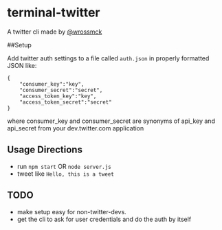 terminal-twitter
===========

A twitter cli made by [@wrossmck](http://twitter.com/wrossmck)

##Setup

Add twitter auth settings to a file called `auth.json` in properly formatted JSON like:
```
{
	"consumer_key":"key",
	"consumer_secret":"secret",
	"access_token_key":"key",
	"access_token_secret":"secret"
}
```
where consumer_key and consumer_secret are synonyms of api_key and api_secret from your dev.twitter.com application

## Usage Directions

* run `npm start` OR `node server.js`
* tweet like `Hello, this is a tweet`

## TODO

* make setup easy for non-twitter-devs.
* get the cli to ask for user credentials and do the auth by itself